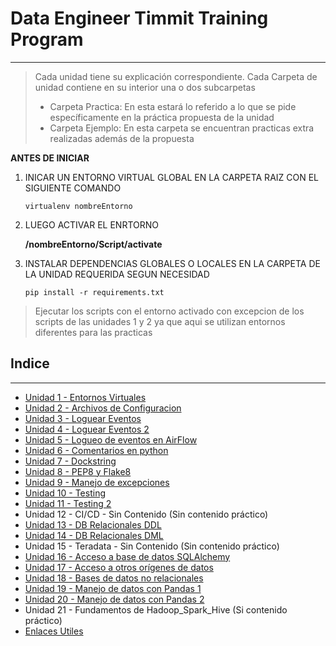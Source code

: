 # Data Engineer Timmit Training Program
----
>Cada unidad tiene su explicación correspondiente.
>Cada Carpeta de unidad contiene en su interior una o dos subcarpetas
>
> * Carpeta Practica: En esta estará lo referido a lo que se pide específicamente en la práctica propuesta de la unidad
> * Carpeta Ejemplo: En esta carpeta se encuentran practicas extra realizadas además de la propuesta

**ANTES DE INICIAR**
1) INICAR UN ENTORNO VIRTUAL GLOBAL EN LA CARPETA RAIZ CON EL SIGUIENTE 
   COMANDO

   <code>virtualenv nombreEntorno</code>

2) LUEGO ACTIVAR EL ENRTORNO

   **/nombreEntorno/Script/activate**

3) INSTALAR DEPENDENCIAS GLOBALES O LOCALES EN LA CARPETA DE LA UNIDAD REQUERIDA SEGUN NECESIDAD
   
   <code>pip install -r requirements.txt</code>

>Ejecutar los scripts con el entorno activado con excepcion de los scripts de las unidades 1 y 2 ya que aqui se utilizan entornos diferentes para las practicas

## Indice
----
* [Unidad 1 - Entornos Virtuales](https://github.com/alego125/timmit-data-engineer-by-alkemy/tree/develop/Unidad%201)
* [Unidad 2 - Archivos de Configuracion](https://github.com/alego125/timmit-data-engineer-by-alkemy/tree/develop/Unidad%201)
* [Unidad 3 - Loguear Eventos](https://github.com/alego125/timmit-data-engineer-by-alkemy/tree/develop/Unidad%203)
* [Unidad 4 - Loguear Eventos 2](https://github.com/alego125/timmit-data-engineer-by-alkemy/tree/develop/Unidad%204)
* [Unidad 5 - Logueo de eventos en AirFlow](https://github.com/alego125/timmit-data-engineer-by-alkemy/tree/develop/Unidad%205)
* [Unidad 6 - Comentarios en python](https://github.com/alego125/timmit-data-engineer-by-alkemy/tree/develop/Unidad%206)
* [Unidad 7 - Dockstring](https://github.com/alego125/timmit-data-engineer-by-alkemy/tree/develop/Unidad%207)
* [Unidad 8 - PEP8 y Flake8](https://github.com/alego125/timmit-data-engineer-by-alkemy/tree/develop/Unidad%208)
* [Unidad 9 - Manejo de excepciones](https://github.com/alego125/timmit-data-engineer-by-alkemy/tree/develop/Unidad%209)
* [Unidad 10 - Testing](https://github.com/alego125/timmit-data-engineer-by-alkemy/tree/develop/Unidad%2010)
* [Unidad 11 - Testing 2](https://github.com/alego125/timmit-data-engineer-by-alkemy/tree/develop/Unidad%2011)
* Unidad 12 - CI/CD - Sin Contenido (Sin contenido práctico)
* [Unidad 13 - DB Relacionales DDL](https://github.com/alego125/timmit-data-engineer-by-alkemy/tree/develop/Unidad%2013)
* [Unidad 14 - DB Relacionales DML](https://github.com/alego125/timmit-data-engineer-by-alkemy/tree/develop/Unidad%2014)
* Unidad 15 - Teradata - Sin Contenido (Sin contenido práctico)
* [Unidad 16 - Acceso a base de datos SQLAlchemy](https://github.com/alego125/timmit-data-engineer-by-alkemy/tree/develop/Unidad%2016)
* [Unidad 17 - Acceso a otros orígenes de datos](https://github.com/alego125/timmit-data-engineer-by-alkemy/tree/main/Unidad%2017)
* [Unidad 18 - Bases de datos no relacionales](https://github.com/alego125/timmit-data-engineer-by-alkemy/tree/main/Unidad%2018)
* [Unidad 19 - Manejo de datos con Pandas 1](https://github.com/alego125/timmit-data-engineer-by-alkemy/tree/main/Unidad%2019)
* [Unidad 20 - Manejo de datos con Pandas 2](https://github.com/alego125/timmit-data-engineer-by-alkemy/tree/main/Unidad%2020)
* Unidad 21 - Fundamentos de Hadoop_Spark_Hive (Si contenido práctico)
* [Enlaces Utiles](https://github.com/alego125/timmit-data-engineer-by-alkemy/wiki/Enlaces-de-utilidad)

